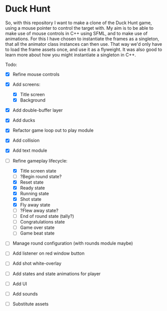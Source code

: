 # Duck Hunt

So, with this repository I want to make a clone of the Duck Hunt game, using a mouse pointer to control the target with. My aim is to be able to make use of mouse controls in C++ using SFML, and to make use of animations. For this I have chosen to instantiate the frames as a singleton, that all the animator class instances can then use. That way we'd only have to load the frame assets once, and use it as a flyweight. It was also good to learn more about how you might instantiate a singleton in C++.

Todo:
- [x] Refine mouse controls
- [x] Add screens:
    - [x] Title screen
    - [x] Background
- [x] Add double-buffer layer
- [x] Add ducks
- [x] Refactor game loop out to play module
- [x] Add collision
- [x] Add text module
- [ ] Refine gameplay lifecycle:
    - [x] Title screen state
    - [ ] ?Begin round state?
    - [x] Reset state
    - [x] Ready state
    - [x] Running state
    - [x] Shot state
    - [x] Fly away state
    - [ ] ?Flew away state?
    - [ ] End of round state (tally?)
    - [ ] Congratulations state
    - [ ] Game over state
    - [ ] Game beat state
- [ ] Manage round configuration (with rounds module maybe)
- [ ] Add listener on red window button
- [ ] Add shot white-overlay
- [ ] Add states and state animations for player
- [ ] Add UI
- [ ] Add sounds
- [ ] Substitute assets 


